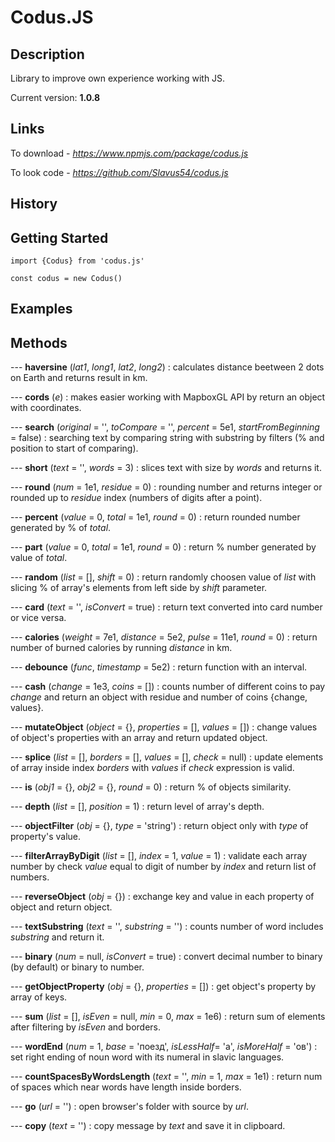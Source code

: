 # Codus.JS       

## Description             

Library to improve own experience working with JS.

Current version: **1.0.8**

## Links

To download - *https://www.npmjs.com/package/codus.js* 

To look code - *https://github.com/Slavus54/codus.js* 

## History


## Getting Started         

~~~
import {Codus} from 'codus.js'     

const codus = new Codus()   
~~~

## Examples



## Methods     

--- **haversine** (*lat1*, *long1*, *lat2*, *long2*) : calculates distance beetween 2 dots on Earth and returns result in km.         

--- **cords** (*e*) : makes easier working with MapboxGL API by return an object with coordinates.      

--- **search** (*original* = '', *toCompare* = '', *percent* = 5e1, *startFromBeginning* = false) : searching text by comparing string with substring by filters (% and position to start of comparing).     

--- **short** (*text* = '', *words* = 3) : slices text with size by *words* and returns it.  

--- **round** (*num* = 1e1, *residue* = 0) : rounding number and returns integer or rounded up to *residue* index (numbers of digits after a point).    

--- **percent** (*value* = 0, *total* = 1e1, *round* = 0) : return rounded number generated by % of *total*.             

--- **part** (*value* = 0, *total* = 1e1, *round* = 0) : return % number generated by value of *total*.  

--- **random** (*list* = [], *shift* = 0) : return randomly choosen value of *list* with slicing % of array's elements from left side by *shift* parameter. 

--- **card** (*text* = '', *isConvert* = true) : return text converted into card number or vice versa.    

--- **calories** (*weight* = 7e1, *distance* = 5e2, *pulse* = 11e1, *round* = 0) : return number of burned calories by running *distance* in km.    

--- **debounce** (*func*, *timestamp* = 5e2) : return function with an interval.

--- **cash** (*change* = 1e3, *coins* = []) : counts number of different coins to pay *change* and return an object with residue and number of coins {change, values}.    

--- **mutateObject** (*object* = {}, *properties* = [], *values* = []) : change values of object's properties with an array and return updated object.    

--- **splice** (*list* = [], *borders* = [], *values* = [], *check* = null) : update elements of array inside index *borders* with *values* if *check* expression is valid.  

--- **is** (*obj1* = {}, *obj2* = {}, *round* = 0) : return % of objects similarity.            

--- **depth** (*list* = [], *position* = 1) : return level of array's depth.            

--- **objectFilter** (*obj* = {}, *type* = 'string') : return object only with *type* of property's value.      

--- **filterArrayByDigit** (*list* = [], *index* = 1, *value* = 1) : validate each array number by check *value* equal to digit of number by *index* and return list of numbers.        

--- **reverseObject** (*obj* = {}) : exchange key and value in each property of object and return object.      

--- **textSubstring** (*text* = '', *substring* = '') : counts number of word includes *substring* and return it.   

--- **binary** (*num* = null, *isConvert* = true) : convert decimal number to binary (by default) or binary to number.  

--- **getObjectProperty** (*obj* = {}, *properties* = []) : get object's property by array of keys. 

--- **sum** (*list* = [], *isEven* = null, *min* = 0, *max* = 1e6) : return sum of elements after filtering by *isEven* and borders.    

--- **wordEnd** (*num* = 1, *base* = 'поезд', *isLessHalf*= 'а', *isMoreHalf* = 'ов') : set right ending of noun word with its numeral in slavic languages. 

--- **countSpacesByWordsLength** (*text* = '', *min* = 1, *max* = 1e1) : return num of spaces which near words have length inside borders.  

--- **go** (*url* = '') : open browser's folder with source by *url*.   

--- **copy** (*text* = '') : copy message by *text* and save it in clipboard.   